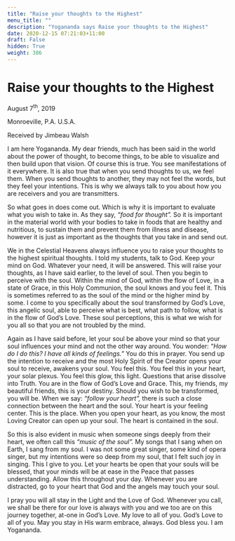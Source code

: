 ```yaml
---
title: "Raise your thoughts to the Highest"
menu_title: ""
description: "Yogananda says Raise your thoughts to the Highest"
date: 2020-12-15 07:21:03+11:00
draft: False
hidden: True
weight: 386
---
```

# Raise your thoughts to the Highest

August 7<sup>th</sup>, 2019

Monroeville, P.A. U.S.A.

Received by Jimbeau Walsh

 

I am here Yogananda. My dear friends, much has been said in the world about the power of thought, to become things, to be able to visualize and then build upon that vision. Of course this is true. You see manifestations of it everywhere. It is also true that when you send thoughts to us, we feel them. When you send thoughts to another, they may not feel the words, but they feel your intentions. This is why we always talk to you about how you are receivers and you are transmitters.

So what goes in does come out. Which is why it is important to evaluate what you wish to take in. As they say, *“food for thought”.* So it is important in the material world with your bodies to take in foods that are healthy and nutritious, to sustain them and prevent them from illness and disease, however it is just as important as the thoughts that you take in and send out.

We in the Celestial Heavens always influence you to raise your thoughts to the highest spiritual thoughts. I told my students, talk to God. Keep your mind on God. Whatever your need, it will be answered. This will raise your thoughts, as I have said earlier, to the level of soul. Then you begin to perceive with the soul. Within the mind of God, within the flow of Love, in a state of Grace, in this Holy Communion, the soul knows and you feel it. This is sometimes referred to as the soul of the mind or the higher mind by some. I come to you specifically about the soul transformed by God’s Love, this angelic soul, able to perceive what is best, what path to follow, what is in the flow of God’s Love. These soul perceptions, this is what we wish for you all so that you are not troubled by the mind.

Again as I have said before, let your soul be above your mind so that your soul influences your mind and not the other way around. You wonder: *“How do I do this? I have all kinds of feelings.”* You do this in prayer. You send up the intention to receive and the most Holy Spirit of the Creator opens your soul to receive, awakens your soul. You feel this. You feel this in your heart, your solar plexus. You feel this glow, this light. Questions that arise dissolve into Truth. You are in the flow of God’s Love and Grace. This, my friends, my beautiful friends, this is your destiny. Should you wish to be transformed, you will be. When we say: *“follow your heart”,* there is such a close connection between the heart and the soul. Your heart is your feeling center. This is the place. When you open your heart, as you know, the most Loving Creator can open up your soul. The heart is contained in the soul.

So this is also evident in music when someone sings deeply from their heart, we often call this *“music of the soul”.* My songs that I sang when on Earth, I sang from my soul. I was not some great singer, some kind of opera singer, but my intentions were so deep from my soul, that I felt such joy in singing. This I give to you. Let your hearts be open that your souls will be blessed, that your minds will be at ease in the Peace that passes understanding. Allow this throughout your day. Whenever you are distracted, go to your heart that God and the angels may touch your soul.

I pray you will all stay in the Light and the Love of God. Whenever you call, we shall be there for our love is always with you and we too are on this journey together, at-one in God’s Love. My love to all of you. God’s Love to all of you. May you stay in His warm embrace, always. God bless you. I am Yogananda.